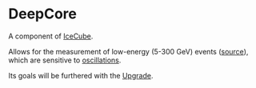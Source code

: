 # DeepCore

A component of [IceCube](icecube.md).

Allows for the measurement of low-energy (5-300 GeV) events ([source](https://pos.sissa.it/398/245/pdf)), which are sensitive to [oscillations](oscillation.md).

Its goals will be furthered with the [Upgrade](upgrade.md).
